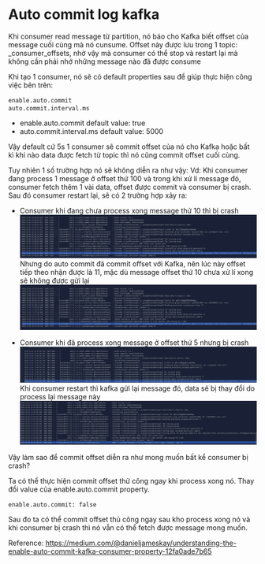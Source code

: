 # Auto commit log kafka

Khi consumer read message từ partition, nó báo cho Kafka biết offset của message cuối cùng mà nó cunsume. Offset này được lưu trong 1 topic: _consumer_offsets, nhờ vậy mà consumer có thể stop và restart lại mà không cần phải nhớ những message nào đã được consume

Khi tạo 1 consumer, nó sẽ có default properties sau để giúp thực hiện công việc bên trên:

```
enable.auto.commit
auto.commit.interval.ms
```


- enable.auto.commit default value: true
- auto.commit.interval.ms default value: 5000

Vậy default cứ 5s 1 consumer sẽ commit offset của nó cho Kafka hoặc bất kì khi nào data được fetch từ topic thì nó cũng commit offset cuối cùng.

Tuy nhiên 1 số trường hợp nó sẽ không diễn ra như vậy:
Vd: Khi consumer đang process 1 message ở offset thứ 100 và trong khi xử lí message đó, consumer fetch thêm 1 vài data, offset được commit và consumer bị crash. Sau đó consumer restart lại, sẽ có 2 trường hợp xảy ra:

- Consumer khi đang chưa process xong message thứ 10 thì bị crash 
![](media/cap3.png)
Nhưng do auto commit đã commit offset với Kafka, nên lúc này offset tiếp theo nhận được là 11, mặc dù message offset thứ 10 chưa xử lí xong sẽ không được gửi lại
![](media/cap4.png)

- Consumer khi đã process xong message ở offset thứ 5 nhưng bị crash
![](media/cap1.png)
Khi consumer restart thì kafka gửi lại message đó, data sẽ bị thay đổi do process lại message này
![](media/cap2.png)


Vậy làm sao để commit offset diễn ra như mong muốn bất kể consumer bị crash?

Ta có thể thực hiện commit offset thử công ngay khi process xong nó.
Thay đổi value của enable.auto.commit property.

```
enable.auto.commit: false
```

Sau đo ta có thể commit offset thủ công ngay sau kho process xong nó và khi consumer bị crash thì nó vẫn có thể fetch được message mong muốn.

Reference:
https://medium.com/@danieljameskay/understanding-the-enable-auto-commit-kafka-consumer-property-12fa0ade7b65